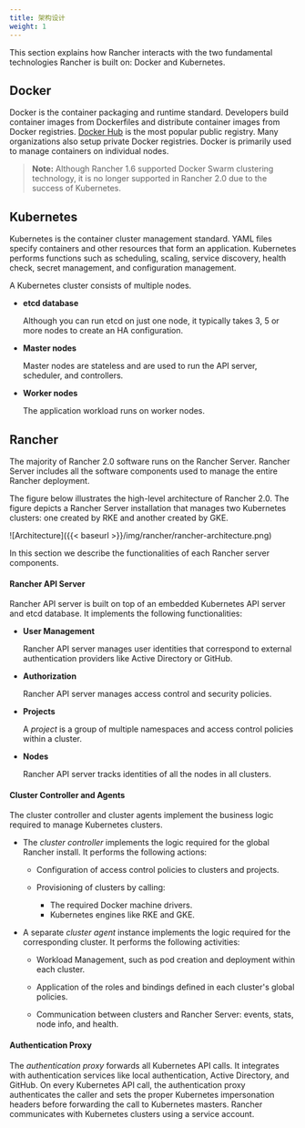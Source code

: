 ```yaml
---
title: 架构设计
weight: 1
---
```


This section explains how Rancher interacts with the two fundamental technologies Rancher is built on: Docker and Kubernetes.

## Docker

Docker is the container packaging and runtime standard. Developers build container images from Dockerfiles and distribute container images from Docker registries. [Docker Hub](http://hub.docker.com) is the most popular public registry. Many organizations also setup private Docker registries. Docker is primarily used to manage containers on individual nodes.

>**Note:** Although Rancher 1.6 supported Docker Swarm clustering technology, it is no longer supported in Rancher 2.0 due to the success of Kubernetes.

## Kubernetes

Kubernetes is the container cluster management standard. YAML files specify containers and other resources that form an application. Kubernetes performs functions such as scheduling, scaling, service discovery, health check, secret management, and configuration management.

A Kubernetes cluster consists of multiple nodes.

-   **etcd database**

 	Although you can run etcd on just one node, it typically takes 3, 5 or more nodes to create an HA configuration.

-   **Master nodes**

 	Master nodes are stateless and are used to run the API server, scheduler, and controllers.

-   **Worker nodes**

 	The application workload runs on worker nodes.

## Rancher

The majority of Rancher 2.0 software runs on the Rancher Server.  Rancher Server includes all the software components used to manage the entire Rancher deployment.

The figure below illustrates the high-level architecture of Rancher 2.0. The figure depicts a Rancher Server installation that manages two Kubernetes clusters: one created by RKE and another created by GKE.

![Architecture]({{< baseurl >}}/img/rancher/rancher-architecture.png)

In this section we describe the functionalities of each Rancher server components.

#### Rancher API Server

Rancher API server is built on top of an embedded Kubernetes API server and etcd database. It implements the following functionalities:

-  **User Management**

	Rancher API server manages user identities that correspond to external authentication providers like Active Directory or GitHub.

-	**Authorization**

 	Rancher API server manages access control and security policies.

-	**Projects**

 	A _project_ is a group of multiple namespaces and access control policies within a cluster.

-  **Nodes**

	Rancher API server tracks identities of all the nodes in all clusters.

#### Cluster Controller and Agents

The cluster controller and cluster agents implement the business logic required to manage Kubernetes clusters.

- The _cluster controller_ implements the logic required for the global Rancher install. It performs the following actions:

	-  Configuration of access control policies to clusters and projects.

	-  Provisioning of clusters by calling:

		- The required Docker machine drivers.
		- Kubernetes engines like RKE and GKE.


- A separate _cluster agent_ instance implements the logic required for the corresponding cluster. It performs the following activities:

	-  Workload Management, such as pod creation and deployment within each cluster.

	-  Application of the roles and bindings defined in each cluster's global policies.

	-  Communication between clusters and Rancher Server: events, stats, node info, and health.

#### Authentication Proxy

The _authentication proxy_ forwards all Kubernetes API calls. It integrates with authentication services like local authentication, Active Directory, and GitHub. On every Kubernetes API call, the authentication proxy authenticates the caller and sets the proper Kubernetes impersonation headers before forwarding the call to Kubernetes masters. Rancher communicates with Kubernetes clusters using a service account.
